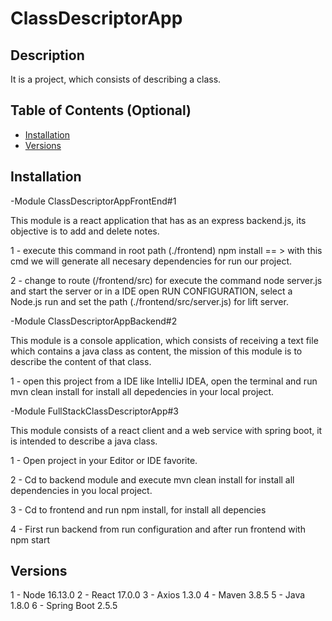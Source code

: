 # ClassDescriptorApp

## Description

It is a project, which consists of describing a class.

## Table of Contents (Optional)

- [Installation](#installation)
- [Versions](#versions)


## Installation

-Module ClassDescriptorAppFrontEnd#1

This module is a react application that has as an express backend.js, its objective is to add and delete notes.

1 - execute this command in root path (./frontend) npm install == > with this cmd we will generate all necesary dependencies for run our project.

2 - change to route (/frontend/src) for execute the command node server.js and start the server or in a IDE open RUN CONFIGURATION, select a Node.js run and set the path (./frontend/src/server.js) for lift server.


-Module ClassDescriptorAppBackend#2

This module is a console application, which consists of receiving a text file which contains a java class as content, the mission of this module is to describe the content of that class.

1 - open this project from a IDE like IntelliJ IDEA, open the terminal and run mvn clean install for install all depedencies in your local project.


-Module FullStackClassDescriptorApp#3

This module consists of a react client and a web service with spring boot, it is intended to describe a java class.

1 - Open project in your Editor or IDE favorite.

2 - Cd to backend module and execute mvn clean install for install all dependencies in you local project.

3 - Cd to frontend and run npm install, for install all depencies

4 - First run backend from run configuration and after run frontend with npm start

## Versions

1 - Node 16.13.0
2 - React 17.0.0
3 - Axios 1.3.0
4 - Maven 3.8.5
5 - Java 1.8.0
6 - Spring Boot 2.5.5

